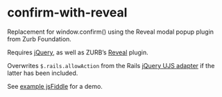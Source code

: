 confirm-with-reveal
===================

Replacement for window.confirm() using the Reveal modal popup plugin from Zurb Foundation.

Requires [jQuery](http://jquery.com/), as well as ZURB’s [Reveal](http://foundation.zurb.com/docs/components/reveal.html) plugin.

Overwrites `$.rails.allowAction` from the Rails [jQuery UJS adapter](https://github.com/indirect/jquery-rails) if the latter has been included.

See [example jsFiddle](http://jsfiddle.net/PtVNW/) for a demo.
